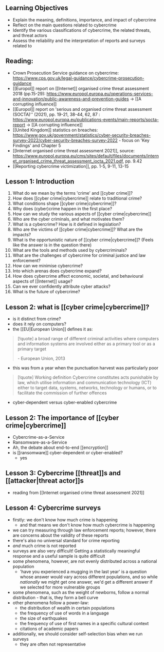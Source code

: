 ## Learning Objectives

- Explain the meaning, definitions, importance, and impact of cybercrime
- Reflect on the main questions related to cybercrime
- Identify the various classifications of cybercrime, the related threats, and threat actors
- Assess the reliability and the interpretation of reports and surveys related to 

## Reading:
- Crown Prosecution Service guidance on cybercrime: https://www.cps.gov.uk/legal-guidance/cybercrime-prosecution-guidance
- [[Europol]] report on [[Internet]] organised crime threat assessment 2018 (pp.15-29): https://www.europol.europa.eu/operations-services-and-innovation/public-awareness-and-prevention-guides -> [[A corrupting influence]]
- [[Europol]] report on 'serious and organised crime threat assessment (SOCTA)'' (2021), pp. 19-21, 38-44, 62, 87 : https://www.europol.europa.eu/publications-events/main-reports/socta-report -> [[A corrupting influence]]
- [[United Kingdom]] statistics on breaches: https://www.gov.uk/government/statistics/cyber-security-breaches-survey-2022/cyber-security-breaches-survey-2022 - focus on 'Key Findings' and Chapter 5
- [[Internet organised crime threat assessment 2021]], source: https://www.europol.europa.eu/cms/sites/default/files/documents/internet_organised_crime_threat_assessment_iocta_2021.pdf, pp. 9.42
- [[Reporting cybercrime victimization]], pp. 1-5, 9-11, 13-15

## Lesson 1: Introduction
1. What do we mean by the terms 'crime' and [[cyber crime]]?
2. How does [[cyber crime|cybercrime]] relate to traditional crime?
3. What conditions shape [[cyber crime|cybercrime]]?
4. Why does (cyber)crime happen in the first place?
5. How can we study the various aspects of [[cyber crime|cybercrime]]
6. Who are the cyber criminals, and what motivates them?
7. What is a cybercrime? How is it defined in legislation?
8. Who are the victims of [[cyber crime|cybercrime]]? What are the impacts?
9. What is the opportunistic nature of [[cyber crime|cybercrime]]? (Feels like the answer is in the question there)
10. What are the tools and methods used by cybercriminals?
11. What are the challenges of cybercrime for criminal justice and law enforcement?
12. How can we minimise cybercrime?
13. Into which arenas does cybercrime expand?
14. How does cybercrime affect economic, societal, and behavioural aspects of [[Internet]] usage?
15. Can we ever confidently attribute cyber attacks?
16. What is the future of cybercrime?

## Lesson 2: what is [[cyber crime|cybercrime]]?
- is it distinct from crime? 
- does it rely on computers?
- the [[EU|European Union]] defines it as:
>[!quote] a broad range of different criminal activities where computers and information systems are involved either as a primary tool or as a primary target
>
>\- European Union, 2013

- this was from a year when the punctuation harvest was particularly poor
>[!quote] Working definition
>Cybercrime constitutes acts punishable by law, which utilise information and communication technology (ICT) either to target data, systems, networks, technology or humans, or to facilitate the commission of further offences

- cyber-dependent versus cyber-enabled cybercrime

## Lesson 2: The importance of [[cyber crime|cybercrime]]
- Cybercrime-as-a-Service
- Ransomware-as-a-Service
- Ah, the debate about end-to-end [[encryption]]
- is [[ransomware]] cyber-dependent or cyber-enabled?
	- yes

## Lesson 3: Cybercrime [[threat]]s and [[attacker|threat actor]]s
- reading from [[Internet organised crime threat assessment 2021]]

## Lesson 4: Cybercrime surveys
- firstly: we don't know how much crime is happening
	- and that means we don't know how much cybercrime is happening
- we can try measuring through law enforcement reports; however, there are concerns about the validity of these reports
- there's also no universal standard for crime reporting
- *and* much crime is not reported
- surveys are also very difficult! Getting a statistically meaningful response and a useful sample is quite difficult
- some phenomena, however, are not evenly distributed across a national population
	- 'have you experienced a mugging in the last year' is a question whose answer would vary across different populations, and so while *nationally* we might get one answer, we'd get a different answer if we selected for more vulnerable groups
- some phenomena, such as the weight of newborns, follow a normal distribution - that is, they form a bell curve
- other phenomena follow a power-law:
	- the distribution of wealth in certain populations
	- the frequency of use of words in a language
	- the size of earthquakes
	- the frequency of use of first names in a specific cultural context
	- citations of academic papers
- additionally, we should consider self-selection bias when we run surveys
	- they are often not representative